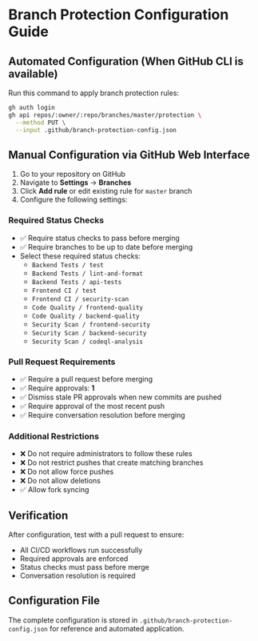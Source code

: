 # Branch Protection Configuration Guide

## Automated Configuration (When GitHub CLI is available)

Run this command to apply branch protection rules:

```bash
gh auth login
gh api repos/:owner/:repo/branches/master/protection \
  --method PUT \
  --input .github/branch-protection-config.json
```

## Manual Configuration via GitHub Web Interface

1. Go to your repository on GitHub
2. Navigate to **Settings** → **Branches**
3. Click **Add rule** or edit existing rule for `master` branch
4. Configure the following settings:

### Required Status Checks
- ✅ Require status checks to pass before merging
- ✅ Require branches to be up to date before merging
- Select these required status checks:
  - `Backend Tests / test`
  - `Backend Tests / lint-and-format`
  - `Backend Tests / api-tests`
  - `Frontend CI / test`
  - `Frontend CI / security-scan`
  - `Code Quality / frontend-quality`
  - `Code Quality / backend-quality`
  - `Security Scan / frontend-security`
  - `Security Scan / backend-security`
  - `Security Scan / codeql-analysis`

### Pull Request Requirements
- ✅ Require a pull request before merging
- ✅ Require approvals: **1**
- ✅ Dismiss stale PR approvals when new commits are pushed
- ✅ Require approval of the most recent push
- ✅ Require conversation resolution before merging

### Additional Restrictions
- ❌ Do not require administrators to follow these rules
- ❌ Do not restrict pushes that create matching branches
- ❌ Do not allow force pushes
- ❌ Do not allow deletions
- ✅ Allow fork syncing

## Verification

After configuration, test with a pull request to ensure:
- All CI/CD workflows run successfully
- Required approvals are enforced
- Status checks must pass before merge
- Conversation resolution is required

## Configuration File

The complete configuration is stored in `.github/branch-protection-config.json` for reference and automated application.